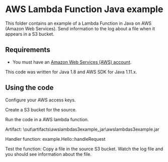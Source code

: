 # AWS Lambda Function Java example

This folder contains an example of a Lambda Function in Java on AWS (Amazon Web Services).
Send information to the log about a file when it appears in a S3 bucket.




## Requirements

* You must have an [Amazon Web Services (AWS) account](http://aws.amazon.com/).

This code was written for Java 1.8 and AWS SDK for Java 1.11.x.




## Using the code

Configure your AWS access keys.

Create a S3 bucket for the source.

Run the code in a AWS lambda function.

Artifact:
\out\artifacts\awslambdas3example_jar\awslambdas3example.jar

Handler function:
example.Hello::handleRequest

Test the function:
Copy a file in the source S3 bucket.
Watch the log file and you should see information about the file.

